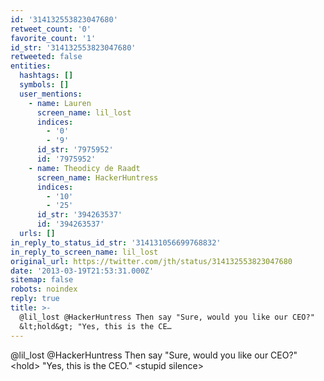 ```yaml
---
id: '314132553823047680'
retweet_count: '0'
favorite_count: '1'
id_str: '314132553823047680'
retweeted: false
entities:
  hashtags: []
  symbols: []
  user_mentions:
    - name: Lauren
      screen_name: lil_lost
      indices:
        - '0'
        - '9'
      id_str: '7975952'
      id: '7975952'
    - name: Theodicy de Raadt
      screen_name: HackerHuntress
      indices:
        - '10'
        - '25'
      id_str: '394263537'
      id: '394263537'
  urls: []
in_reply_to_status_id_str: '314131056699768832'
in_reply_to_screen_name: lil_lost
original_url: https://twitter.com/jth/status/314132553823047680
date: '2013-03-19T21:53:31.000Z'
sitemap: false
robots: noindex
reply: true
title: >-
  @lil_lost @HackerHuntress Then say "Sure, would you like our CEO?"
  &lt;hold&gt; "Yes, this is the CE…
---
```


@lil_lost @HackerHuntress Then say "Sure, would you like our CEO?" &lt;hold&gt; "Yes, this is the CEO." &lt;stupid silence&gt;